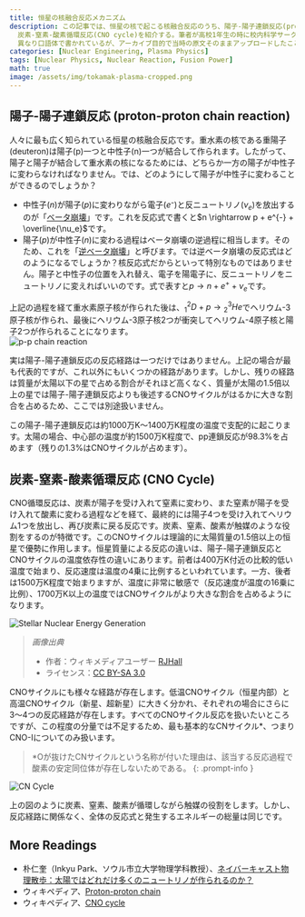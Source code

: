 ```yaml
---
title: 恒星の核融合反応メカニズム
description: この記事では、恒星の核で起こる核融合反応のうち、陽子-陽子連鎖反応(proton-proton chain reaction)と
  炭素-窒素-酸素循環反応(CNO cycle)を紹介する。筆者が高校1年生の時に校内科学サークル活動のために作成したエッセイで、他の投稿とは
  異なり口語体で書かれているが、アーカイブ目的で当時の原文そのままアップロードしたことを明記する。
categories: [Nuclear Engineering, Plasma Physics]
tags: [Nuclear Physics, Nuclear Reaction, Fusion Power]
math: true
image: /assets/img/tokamak-plasma-cropped.png
---
```

## 陽子-陽子連鎖反応 (proton-proton chain reaction)
人々に最も広く知られている恒星の核融合反応です。重水素の核である重陽子(deuteron)は陽子(p)一つと中性子(n)一つが結合して作られます。したがって、陽子と陽子が結合して重水素の核になるためには、どちらか一方の陽子が中性子に変わらなければなりません。では、どのようにして陽子が中性子に変わることができるのでしょうか？

- 中性子($n$)が陽子($p$)に変わりながら電子($e⁻$)と反ニュートリノ($\nu_e$)を放出するのが「[ベータ崩壊](/posts/Nuclear-Stability-and-Radioactive-Decay/#負のベータ崩壊beta--decay)」です。これを反応式で書くと$n \rightarrow p + e^{-} + \overline{\nu_e}$です。
- 陽子($p$)が中性子($n$)に変わる過程はベータ崩壊の逆過程に相当します。そのため、これを「[逆ベータ崩壊](/posts/Nuclear-Stability-and-Radioactive-Decay/#正のベータ崩壊beta-decay)」と呼びます。では逆ベータ崩壊の反応式はどのようになるでしょうか？核反応式だからといって特別なものではありません。陽子と中性子の位置を入れ替え、電子を陽電子に、反ニュートリノをニュートリノに変えればいいのです。式で表すと$p \rightarrow n + e^{+} + \nu_e$です。

上記の過程を経て重水素原子核が作られた後は、$^2_1D + p \rightarrow {^3_2He}$でヘリウム-3原子核が作られ、最後にヘリウム-3原子核2つが衝突してヘリウム-4原子核と陽子2つが作られることになります。  
![p-p chain reaction](https://upload.wikimedia.org/wikipedia/commons/8/85/Fusion_in_the_Sun.svg)

実は陽子-陽子連鎖反応の反応経路は一つだけではありません。上記の場合が最も代表的ですが、これ以外にもいくつかの経路があります。しかし、残りの経路は質量が太陽以下の星で占める割合がそれほど高くなく、質量が太陽の1.5倍以上の星では陽子-陽子連鎖反応よりも後述するCNOサイクルがはるかに大きな割合を占めるため、ここでは別途扱いません。

この陽子-陽子連鎖反応は約1000万K〜1400万K程度の温度で支配的に起こります。太陽の場合、中心部の温度が約1500万K程度で、pp連鎖反応が98.3%を占めます（残りの1.3%はCNOサイクルが占めます）。

## 炭素-窒素-酸素循環反応 (CNO Cycle)
CNO循環反応は、炭素が陽子を受け入れて窒素に変わり、また窒素が陽子を受け入れて酸素に変わる過程などを経て、最終的には陽子4つを受け入れてヘリウム1つを放出し、再び炭素に戻る反応です。炭素、窒素、酸素が触媒のような役割をするのが特徴です。このCNOサイクルは理論的に太陽質量の1.5倍以上の恒星で優勢に作用します。恒星質量による反応の違いは、陽子-陽子連鎖反応とCNOサイクルの温度依存性の違いにあります。前者は400万K付近の比較的低い温度で始まり、反応速度は温度の4乗に比例するといわれています。一方、後者は1500万K程度で始まりますが、温度に非常に敏感で（反応速度が温度の16乗に比例）、1700万K以上の温度ではCNOサイクルがより大きな割合を占めるようになります。

![Stellar Nuclear Energy Generation](https://upload.wikimedia.org/wikipedia/commons/5/5b/Nuclear_energy_generation.svg)
> *画像出典*
> - 作者：ウィキメディアユーザー [RJHall](https://commons.wikimedia.org/wiki/User:RJHall)
> - ライセンス：[CC BY-SA 3.0](https://creativecommons.org/licenses/by-sa/3.0/)

CNOサイクルにも様々な経路が存在します。低温CNOサイクル（恒星内部）と高温CNOサイクル（新星、超新星）に大きく分かれ、それぞれの場合にさらに3〜4つの反応経路が存在します。すべてのCNOサイクル反応を扱いたいところですが、この程度の分量では不足するため、最も基本的なCNサイクル*、つまりCNO-Iについてのみ扱います。

> *Oが抜けたCNサイクルという名称が付いた理由は、該当する反応過程で酸素の安定同位体が存在しないためである。
{: .prompt-info }

![CN Cycle](https://upload.wikimedia.org/wikipedia/commons/2/21/CNO_Cycle.svg)

上の図のように炭素、窒素、酸素が循環しながら触媒の役割をします。しかし、反応経路に関係なく、全体の反応式と発生するエネルギーの総量は同じです。

## More Readings
- 朴仁奎（Inkyu Park、ソウル市立大学物理学科教授）、[ネイバーキャスト物理散歩：太陽ではどれだけ多くのニュートリノが作られるのか？](https://terms.naver.com/entry.naver?docId=4125519&cid=58941&categoryId=58960)
- ウィキペディア、[Proton-proton chain](https://en.wikipedia.org/wiki/Proton%E2%80%93proton_chain)
- ウィキペディア、[CNO cycle](https://en.wikipedia.org/wiki/CNO_cycle)
